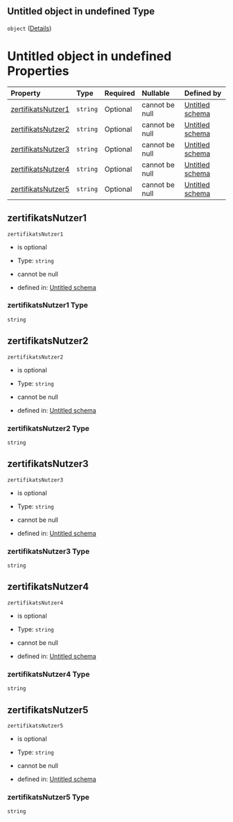 ## Untitled object in undefined Type

`object` ([Details](zertifikatsnutzer.md))

# Untitled object in undefined Properties

| Property                                  | Type     | Required | Nullable       | Defined by                                                                                                                                                                                                           |
| :---------------------------------------- | :------- | :------- | :------------- | :------------------------------------------------------------------------------------------------------------------------------------------------------------------------------------------------------------------- |
| [zertifikatsNutzer1](#zertifikatsnutzer1) | `string` | Optional | cannot be null | [Untitled schema](zertifikatsnutzer-properties-zertifikatsnutzer1.md "https://raw.githubusercontent.com/conuti-gmbh/bo4e-schema/master/schemas/v1/com/ZertifikatsNutzer.schema.json#/properties/zertifikatsNutzer1") |
| [zertifikatsNutzer2](#zertifikatsnutzer2) | `string` | Optional | cannot be null | [Untitled schema](zertifikatsnutzer-properties-zertifikatsnutzer2.md "https://raw.githubusercontent.com/conuti-gmbh/bo4e-schema/master/schemas/v1/com/ZertifikatsNutzer.schema.json#/properties/zertifikatsNutzer2") |
| [zertifikatsNutzer3](#zertifikatsnutzer3) | `string` | Optional | cannot be null | [Untitled schema](zertifikatsnutzer-properties-zertifikatsnutzer3.md "https://raw.githubusercontent.com/conuti-gmbh/bo4e-schema/master/schemas/v1/com/ZertifikatsNutzer.schema.json#/properties/zertifikatsNutzer3") |
| [zertifikatsNutzer4](#zertifikatsnutzer4) | `string` | Optional | cannot be null | [Untitled schema](zertifikatsnutzer-properties-zertifikatsnutzer4.md "https://raw.githubusercontent.com/conuti-gmbh/bo4e-schema/master/schemas/v1/com/ZertifikatsNutzer.schema.json#/properties/zertifikatsNutzer4") |
| [zertifikatsNutzer5](#zertifikatsnutzer5) | `string` | Optional | cannot be null | [Untitled schema](zertifikatsnutzer-properties-zertifikatsnutzer5.md "https://raw.githubusercontent.com/conuti-gmbh/bo4e-schema/master/schemas/v1/com/ZertifikatsNutzer.schema.json#/properties/zertifikatsNutzer5") |

## zertifikatsNutzer1



`zertifikatsNutzer1`

*   is optional

*   Type: `string`

*   cannot be null

*   defined in: [Untitled schema](zertifikatsnutzer-properties-zertifikatsnutzer1.md "https://raw.githubusercontent.com/conuti-gmbh/bo4e-schema/master/schemas/v1/com/ZertifikatsNutzer.schema.json#/properties/zertifikatsNutzer1")

### zertifikatsNutzer1 Type

`string`

## zertifikatsNutzer2



`zertifikatsNutzer2`

*   is optional

*   Type: `string`

*   cannot be null

*   defined in: [Untitled schema](zertifikatsnutzer-properties-zertifikatsnutzer2.md "https://raw.githubusercontent.com/conuti-gmbh/bo4e-schema/master/schemas/v1/com/ZertifikatsNutzer.schema.json#/properties/zertifikatsNutzer2")

### zertifikatsNutzer2 Type

`string`

## zertifikatsNutzer3



`zertifikatsNutzer3`

*   is optional

*   Type: `string`

*   cannot be null

*   defined in: [Untitled schema](zertifikatsnutzer-properties-zertifikatsnutzer3.md "https://raw.githubusercontent.com/conuti-gmbh/bo4e-schema/master/schemas/v1/com/ZertifikatsNutzer.schema.json#/properties/zertifikatsNutzer3")

### zertifikatsNutzer3 Type

`string`

## zertifikatsNutzer4



`zertifikatsNutzer4`

*   is optional

*   Type: `string`

*   cannot be null

*   defined in: [Untitled schema](zertifikatsnutzer-properties-zertifikatsnutzer4.md "https://raw.githubusercontent.com/conuti-gmbh/bo4e-schema/master/schemas/v1/com/ZertifikatsNutzer.schema.json#/properties/zertifikatsNutzer4")

### zertifikatsNutzer4 Type

`string`

## zertifikatsNutzer5



`zertifikatsNutzer5`

*   is optional

*   Type: `string`

*   cannot be null

*   defined in: [Untitled schema](zertifikatsnutzer-properties-zertifikatsnutzer5.md "https://raw.githubusercontent.com/conuti-gmbh/bo4e-schema/master/schemas/v1/com/ZertifikatsNutzer.schema.json#/properties/zertifikatsNutzer5")

### zertifikatsNutzer5 Type

`string`
